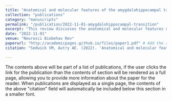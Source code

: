 ```yaml
---
title: "Anatomical and molecular features of the amygdalohippocampal transition area and its role in social and emotional behavior processes"
collection: "publications"
category: "manuscripts"
permalink: "/publication/2022-11-01-amygdalohippocampal-transition"
excerpt: "This review discusses the anatomical and molecular features of the amygdalohippocampal transition area and its role in social and emotional behavior."
date: "2022-11-01"
venue: "Neurosci Biobehav Rev"
paperurl: "http://academicpages.github.io/files/paper1.pdf" # Add the actual paper link if available
citation: "Sedwick VM, Autry AE. (2022). 'Anatomical and molecular features of the amygdalohippocampal transition area and its role in social and emotional behavior processes.' <i>Neurosci Biobehav Rev</i>. 142:104893. doi: 10.1016/j.neubiorev.2022.104893."

---
```


The contents above will be part of a list of publications, if the user clicks the link for the publication than the contents of section will be rendered as a full page, allowing you to provide more information about the paper for the reader. When publications are displayed as a single page, the contents of the above "citation" field will automatically be included below this section in a smaller font.
